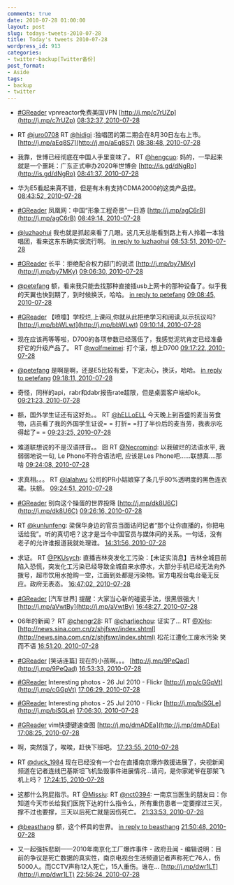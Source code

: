 ```yaml
---
comments: true
date: 2010-07-28 01:00:00
layout: post
slug: todays-tweets-2010-07-28
title: Today's tweets 2010-07-28
wordpress_id: 913
categories:
- twitter-backup[Twitter备份]
post_format:
- Aside
tags:
- backup
- twitter
---
```





  * [#GReader](http://search.twitter.com/search?q=%23GReader) vpnreactor免费美国VPN [http://j.mp/c7rUZp](http://j.mp/c7rUZp) [08:32:37, 2010-07-28](http://twitter.com/gfrog/statuses/19697959453)





  * RT [@juro0708](http://twitter.com/juro0708) RT [@hidigi](http://twitter.com/hidigi) :独唱团的第二期会在8月30日左右上市。 [http://j.mp/aEq8S7](http://j.mp/aEq8S7) [08:38:48, 2010-07-28](http://twitter.com/gfrog/statuses/19698345538)





  * 我靠，世博已经彻底在中国人手里变味了。 RT [@hengcuo](http://twitter.com/hengcuo): 妈的，一早起来就是一个噩耗：广东正式申办2020年世博会 [http://is.gd/dNgRo](http://is.gd/dNgRo) [08:41:37, 2010-07-28](http://twitter.com/gfrog/statuses/19698518260)





  * 华为E5看起来真不错，但是有木有支持CDMA2000的这类产品捏。 [08:43:52, 2010-07-28](http://twitter.com/gfrog/statuses/19698655265)





  * [#GReader](http://search.twitter.com/search?q=%23GReader) 凤凰网：中国“形象工程奇景”一日游 [http://j.mp/agC6rB](http://j.mp/agC6rB) [08:49:14, 2010-07-28](http://twitter.com/gfrog/statuses/19698986445)





  * [@luzhaohui](http://twitter.com/luzhaohui) 我也就是抓起来看了几眼。这几天总能看到路上有人拎着一本独唱团，看来这东东确实很流行啊。 [in reply to luzhaohui](http://twitter.com/luzhaohui/statuses/19698968106) [08:53:51, 2010-07-28](http://twitter.com/gfrog/statuses/19699288457)





  * [#GReader](http://search.twitter.com/search?q=%23GReader) 长平：拒绝配合权力部门的说谎 [http://j.mp/by7MKy](http://j.mp/by7MKy) [09:06:30, 2010-07-28](http://twitter.com/gfrog/statuses/19700112735)





  * [@petefang](http://twitter.com/petefang) 额，看来我只能去找那种直接插usb上网卡的那种设备了。似乎我的天翼也快到期了，到时候换沃，哈哈。 [in reply to petefang](http://twitter.com/petefang/statuses/19699945217) [09:08:45, 2010-07-28](http://twitter.com/gfrog/statuses/19700257088)





  * [#GReader](http://search.twitter.com/search?q=%23GReader) 【喷嚏】学校烂,上课闷,你就从此拒绝学习和阅读,以示抗议吗? [http://j.mp/bbWLwt](http://j.mp/bbWLwt) [09:10:14, 2010-07-28](http://twitter.com/gfrog/statuses/19700352951)





  * 现在应该再等等啦，D700的各项参数已经落伍了，我感觉泥坑肯定已经准备好它的升级产品了。 RT [@wolfmeimei](http://twitter.com/wolfmeimei): 打个滚，想上D700 [09:17:22, 2010-07-28](http://twitter.com/gfrog/statuses/19700818964)





  * [@petefang](http://twitter.com/petefang) 是啊是啊，还是E5比较有爱，下定决心，换沃，哈哈。 [in reply to petefang](http://twitter.com/petefang/statuses/19700540578) [09:18:11, 2010-07-28](http://twitter.com/gfrog/statuses/19700871210)





  * 奇怪，同样的api，rabr和dabr报告rate超限，但是桌面客户端却ok。 [09:21:23, 2010-07-28](http://twitter.com/gfrog/statuses/19701079855)





  * 额，国外学生证还有这好处。。 RT [@hELLoELL](http://twitter.com/hELLoELL) 今天晚上到百盛的麦当劳食物，店员看了我的外国学生证说= = 打折= =打了半价后的麦当劳，我表示吃得起了= = [09:23:25, 2010-07-28](http://twitter.com/gfrog/statuses/19701214186)





  * 难道联想说的不是汉语拼音。。 囧 RT [@Necromind](http://twitter.com/Necromind): 以我破烂的法语水平, 我弱弱地说一句, Le Phone不符合语法吧, 应该是Les Phone吧......联想真....那啥 [09:24:08, 2010-07-28](http://twitter.com/gfrog/statuses/19701262161)





  * 求真相。。。 RT [@lalahwu](http://twitter.com/lalahwu) 公司的PR小姑娘穿了条几乎80%透明度的黑色连衣裙。扶额。 [09:24:51, 2010-07-28](http://twitter.com/gfrog/statuses/19701309430)





  * [#GReader](http://search.twitter.com/search?q=%23GReader) 别向这个操蛋的世界投降 [http://j.mp/dk8U6C](http://j.mp/dk8U6C) [09:26:16, 2010-07-28](http://twitter.com/gfrog/statuses/19701403837)





  * RT [@kunlunfeng](http://twitter.com/kunlunfeng): 梁保华身边的官员当面诘问记者“那个让你直播的，你把电话给我”。听的真切吧？这才是当今中国官员与媒体间的关系。一句话，没有老子的允许谁报道我就处理谁。 [14:31:56, 2010-07-28](http://twitter.com/gfrog/statuses/19720444898)





  * 求证。 RT [@PKUsych](http://twitter.com/PKUsych): 直播吉林突发化工污染：【未证实消息】吉林全城目前陷入恐慌，突发化工污染已经导致全城自来水停水，大部分手机已经无法向外拨号，超市饮用水抢购一空，江面到处都是污染物。官方电视台电台毫无反应。政府无表态。 [16:47:02, 2010-07-28](http://twitter.com/gfrog/statuses/19726144329)





  * [#GReader](http://search.twitter.com/search?q=%23GReader) [汽车世界] 提醒：大家当心新的碰瓷手法，很黑很强大！ [http://j.mp/aVwtBy](http://j.mp/aVwtBy) [16:48:27, 2010-07-28](http://twitter.com/gfrog/statuses/19726200549)





  * 06年的新闻？ RT [@chengr28](http://twitter.com/chengr28): RT [@charliechou](http://twitter.com/charliechou): 证实了... RT [@XHs](http://twitter.com/XHs): [http://news.sina.com.cn/z/shjfswr/index.shtml](http://news.sina.com.cn/z/shjfswr/index.shtml) 松花江遭化工废水污染 笑而不语 [16:51:20, 2010-07-28](http://twitter.com/gfrog/statuses/19726319513)





  * [#GReader](http://search.twitter.com/search?q=%23GReader) [笑话连篇] 现在的小孩啊。。。 [http://j.mp/9PeQad](http://j.mp/9PeQad) [16:53:33, 2010-07-28](http://twitter.com/gfrog/statuses/19726410850)





  * [#GReader](http://search.twitter.com/search?q=%23GReader) Interesting photos - 26 Jul 2010 - Flickr [http://j.mp/cGGpVt](http://j.mp/cGGpVt) [17:06:29, 2010-07-28](http://twitter.com/gfrog/statuses/19726960969)





  * [#GReader](http://search.twitter.com/search?q=%23GReader) Interesting photos - 25 Jul 2010 - Flickr [http://j.mp/biSGLe](http://j.mp/biSGLe) [17:06:30, 2010-07-28](http://twitter.com/gfrog/statuses/19726961248)





  * [#GReader](http://search.twitter.com/search?q=%23GReader) vim快捷键速查图 [http://j.mp/dmADEa](http://j.mp/dmADEa) [17:08:25, 2010-07-28](http://twitter.com/gfrog/statuses/19727039172)





  * 啊，突然饿了，唉唉，赶快下班吧。 [17:23:55, 2010-07-28](http://twitter.com/gfrog/statuses/19727692579)





  * RT [@duck_1984](http://twitter.com/duck_1984) 现在已经没有一个台在直播南京爆炸救援进展了，央视新闻频道在记者连线巴基斯坦飞机坠毁事件进展情况…请问，是你家姥爷在那架飞机上吗？ [17:24:15, 2010-07-28](http://twitter.com/gfrog/statuses/19727707862)





  * 这都什么狗屁指示。RT [@Missiu](http://twitter.com/Missiu): RT [@nct0394](http://twitter.com/nct0394): 一南京当医生的朋友曰：你知道今天市长给我们医院下达的什么指令么，所有重伤患者一定要撑过三天，撑不过也要撑，三天以后死亡就是因伤死亡。 [21:33:53, 2010-07-28](http://twitter.com/gfrog/statuses/19740818062)





  * [@beasthang](http://twitter.com/beasthang) 额，这个杯具的世界。 [in reply to beasthang](http://twitter.com/beasthang/statuses/19741006828) [21:50:48, 2010-07-28](http://twitter.com/gfrog/statuses/19741990037)





  * 又一起强拆悲剧——2010年南京化工厂爆炸事件 - 政府丑闻 - 编辑说明：目前的争议是死亡数据的真实性，南京电视台生活频道记者声称死亡76人，伤5000人。而CCTV声称12人死亡，15人重伤。谁在... [http://j.mp/dwr1LT](http://j.mp/dwr1LT) [22:56:24, 2010-07-28](http://twitter.com/gfrog/statuses/19746765029)




